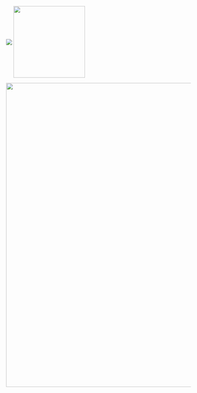 <span>
  <img align="center" src="https://github-readme-stats.vercel.app/api?username=6uclz1&show_icons=true&custom_title=GitHub%20Status&title_color=ffffff&border_radius=12&icon_color=ffffff&hide_border=true&text_color=ffffff&text_bold=true&bg_color=45,ff7689,9f92ff,54d0ff" />
  <img height=195px align="center" src="https://github-readme-stats.vercel.app/api/top-langs/?username=6uclz1&layout=compact&title_color=ffffff&border_radius=12&hide_border=true&text_color=ffffff&text_bold=true&bg_color=45,ff7689,9f92ff,54d0ff&langs_count=6" />
</span>

<span></span>

<span>
  <img width="827px" src="https://github-profile-trophy.vercel.app/?username=6uclz1&theme=gruvbox&no-frame=true&margin-w=3&column=-1" />
</span>

